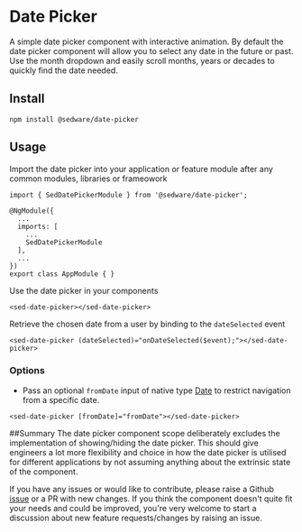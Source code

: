 # Date Picker

A simple date picker component with interactive animation.
By default the date picker component will allow you to select any date in the future or past.
Use the month dropdown and easily scroll months, years or decades to quickly find the date needed. 

## Install
```
npm install @sedware/date-picker
```

## Usage
Import the date picker into your application or feature module after any common modules, libraries or frameowork

```
import { SedDatePickerModule } from '@sedware/date-picker';

@NgModule({
  ...
  imports: [
    ...
    SedDatePickerModule
  ],
  ...
})
export class AppModule { }
```

Use the date picker in your components

```
<sed-date-picker></sed-date-picker>
```

Retrieve the chosen date from a user by binding to the `dateSelected` event

```
<sed-date-picker (dateSelected)="onDateSelected($event);"></sed-date-picker>
```

### Options
- Pass an optional `fromDate` input of native type 
[Date](https://developer.mozilla.org/en-US/docs/Web/JavaScript/Reference/Global_Objects/Date) 
to restrict navigation from a specific date. 

```
<sed-date-picker [fromDate]="fromDate"></sed-date-picker>
```

##Summary
The date picker component scope deliberately excludes the implementation of showing/hiding the date picker.
This should give engineers a lot more flexibility and choice in how the date picker is utilised for different 
applications by not assuming anything about the extrinsic state of the component.

If you have any issues or would like to contribute, please raise a Github 
[issue](https://github.com/saedwards/sed-date-picker/issues) or a PR with new changes.
If you think the component doesn't quite fit your needs and could be improved, you're very welcome to start 
a discussion about new feature requests/changes by raising an issue.
